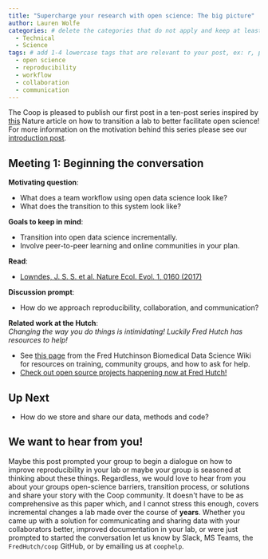 ```yaml
---
title: "Supercharge your research with open science: The big picture"
author: Lauren Wolfe
categories: # delete the categories that do not apply and keep at least one
  - Technical
  - Science
tags: # add 1-4 lowercase tags that are relevant to your post, ex: r, python, genomics, workflows
  - open science
  - reproducibility
  - workflow
  - collaboration
  - communication
---
```


The Coop is pleased to publish our first post in a ten-post series inspired by [this](https://www.nature.com/articles/d41586-019-03335-4) Nature article on how to transition a lab to better facilitate open science! For more information on the motivation behind this series please see our [introduction post]().

## Meeting 1: Beginning the conversation

**Motivating question**: 
- What does a team workflow using open data science look like?
- What does the transition to this system look like?

**Goals to keep in mind**:
- Transition into open data science incrementally.
- Involve peer-to-peer learning and online communities in your plan.

**Read**: 
- [Lowndes, J. S. S. et al. Nature Ecol. Evol. 1, 0160 (2017)](https://www.nature.com/articles/s41559-017-0160)

**Discussion prompt**: 
- How do we approach reproducibility, collaboration, and communication?

**Related work at the Hutch**:  
_Changing the way you do things is intimidating! Luckily Fred Hutch has resources to help!_
- See [this page](https://sciwiki.fredhutch.org/scicomputing/reference_training/) from the Fred Hutchinson Biomedical Data Science Wiki for resources on training, community groups, and how to ask for help.
- [Check out open source projects happening now at Fred Hutch!](https://github.com/FredHutch/)

## Up Next

- How do we store and share our data, methods and code?

## We want to hear from you!

Maybe this post prompted your group to begin a dialogue on how to improve reproducibility in your lab or maybe your group is seasoned at thinking about these things. Regardless, we would love to hear from you about your groups open-science barriers, transition process, or solutions and share your story with the Coop community. It doesn't have to be as comprehensive as this paper which, and I cannot stress this enough, covers incremental changes a lab made over the course of **years**. Whether you came up with a solution for communicating and sharing data with your collaborators better, improved documentation in your lab, or were just prompted to started the conversation let us know by Slack, MS Teams, the `FredHutch/coop` GitHub, or by emailing us at `coophelp`.
